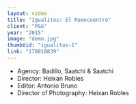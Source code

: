 ```yaml
---
layout: video
title: "Igualitos: El Reencuentro"
client: "P&G"
year: "2015"
image: "demo.jpg"
thumbVid: "igualitos-1"
link: "170018839"
---
```

- Agency: Badillo, Saatchi & Saatchi
- Director: Heixan Robles
- Editor: Antonio Bruno
- Director of Photography: Heixan Robles